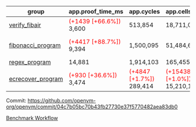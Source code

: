 | group | app.proof_time_ms | app.cycles | app.cells_used | leaf.proof_time_ms | leaf.cycles | leaf.cells_used |
| -- | -- | -- | -- | -- | -- | -- |
| [verify_fibair](https://github.com/openvm-org/openvm/blob/benchmark-results/benchmarks-pr/1332/verify_fibair-04c7b05bc70b43fb27730e37f5770482aea83db0.md) |<span style='color: red'>(+1439 [+66.6%])</span> 3,600 |  513,854 |  18,711,007 |- | - | - |
| [fibonacci_program](https://github.com/openvm-org/openvm/blob/benchmark-results/benchmarks-pr/1332/fibonacci-04c7b05bc70b43fb27730e37f5770482aea83db0.md) |<span style='color: red'>(+4417 [+88.7%])</span> 9,394 |  1,500,095 |  51,484,646 |<span style='color: red'>(+6125 [+88.6%])</span> 13,041 | <span style='color: red'>(+27005 [+1.4%])</span> 1,952,126 | <span style='color: red'>(+161373 [+0.2%])</span> 69,581,953 |
| [regex_program](https://github.com/openvm-org/openvm/blob/benchmark-results/benchmarks-pr/1332/regex-04c7b05bc70b43fb27730e37f5770482aea83db0.md) | 14,881 |  1,914,103 |  165,455,373 |- | - | - |
| [ecrecover_program](https://github.com/openvm-org/openvm/blob/benchmark-results/benchmarks-pr/1332/ecrecover-04c7b05bc70b43fb27730e37f5770482aea83db0.md) |<span style='color: red'>(+930 [+36.6%])</span> 3,474 | <span style='color: red'>(+4847 [+1.7%])</span> 289,414 | <span style='color: red'>(+154384 [+1.0%])</span> 15,210,107 |<span style='color: red'>(+13976 [+78.4%])</span> 31,812 | <span style='color: red'>(+104824 [+2.5%])</span> 4,262,384 | <span style='color: red'>(+2487578 [+1.3%])</span> 189,217,197 |


Commit: https://github.com/openvm-org/openvm/commit/04c7b05bc70b43fb27730e37f5770482aea83db0

[Benchmark Workflow](https://github.com/openvm-org/openvm/actions/runs/13116741903)
